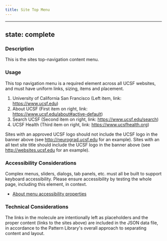 ```yaml
---
title: Site Top Menu
---
```


---
state: complete
---

### Description
This is the sites top-navigation content menu.

### Usage
This top navigation menu is a required element across all UCSF websites, and must have uniform links, sizing, items and placement.

1. University of California San Francisco (Left item, link: https://www.ucsf.edu)
1. About UCSF (First item on right, link: https://www.ucsf.edu/about#active-default)
1. Search UCSF (Second item on right, link: https://www.ucsf.edu/search)
1. UCSF Health (Third item on right, link: https://www.ucsfhealth.org)

Sites with an approved UCSF logo should not include the UCSF logo in the banner above (see http://neurograd.ucsf.edu for an example). Sites with an all text site title should include the UCSF logo in the banner above (see http://websites.ucsf.edu for an example).

### Accessibility Considerations
Complex menus, sliders, dialogs, tab panels, etc. must all be built to support keyboard accessibility. Please ensure accessibility by testing the whole page, including this element, in context.

* <a href="http://webaim.org/techniques/aria/">About menu accessibility properties</a>

<!-- ### SEO Considerations
This section is left intentionally blank and is for future consideration. -->

### Technical Considerations
The links in the molecule are intentionally left as placeholders and the proper content (links to the sites above) are included in the JSON data file, in accordance to the Pattern Library's overall approach to separating content and layout.
